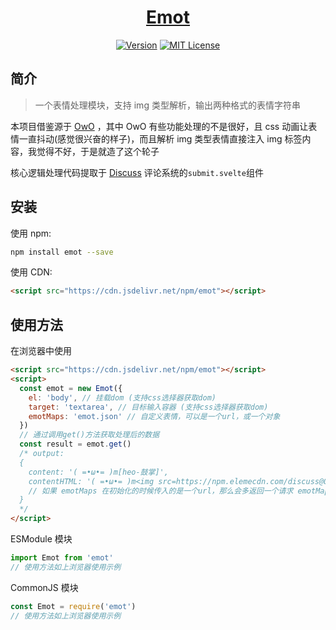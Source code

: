 <h1 align="center"><a href="https://github.com/Lete114/emot" target="_blank">Emot</a></h1>

<p align="center">
    <a href="https://github.com/Lete114/emot/releases/"><img src="https://img.shields.io/npm/v/emot?logo=npm" alt="Version"></a>
    <a href="https://github.com/Lete114/emot/blob/main/LICENSE"><img src="https://img.shields.io/npm/l/emot?color=FF5531" alt="MIT License"></a>
</p>

## 简介

> 一个表情处理模块，支持 img 类型解析，输出两种格式的表情字符串

本项目借鉴源于 [OwO](https://github.com/DIYgod/OwO) ，其中 OwO 有些功能处理的不是很好，且 css 动画让表情一直抖动(感觉很兴奋的样子)，而且解析 img 类型表情直接注入 img 标签内容，我觉得不好，于是就造了这个轮子

核心逻辑处理代码提取于 [Discuss](https://github.com/discussjs/Discuss/blob/dev/src/client/view/submit.svelte) 评论系统的`submit.svelte`组件

## 安装

使用 npm:

```bash
npm install emot --save
```

使用 CDN:

```html
<script src="https://cdn.jsdelivr.net/npm/emot"></script>
```

## 使用方法

在浏览器中使用

```html
<script src="https://cdn.jsdelivr.net/npm/emot"></script>
<script>
  const emot = new Emot({
    el: 'body', // 挂载dom (支持css选择器获取dom)
    target: 'textarea', // 目标输入容器 (支持css选择器获取dom)
    emotMaps: 'emot.json' // 自定义表情，可以是一个url，或一个对象
  })
  // 通过调用get()方法获取处理后的数据
  const result = emot.get()
  /* output:
  {
    content: '( =•ω•= )m[heo-鼓掌]',
    contentHTML: '( =•ω•= )m<img src=https://npm.elemecdn.com/discuss@0.3.1/assets/emot/鼓掌.png alt=heo-鼓掌/>'
    // 如果 emotMaps 在初始化的时候传入的是一个url，那么会多返回一个请求 emotMaps 结果
  }
  */
</script>
```

ESModule 模块

```js
import Emot from 'emot'
// 使用方法如上浏览器使用示例
```

CommonJS 模块

```js
const Emot = require('emot')
// 使用方法如上浏览器使用示例
```
